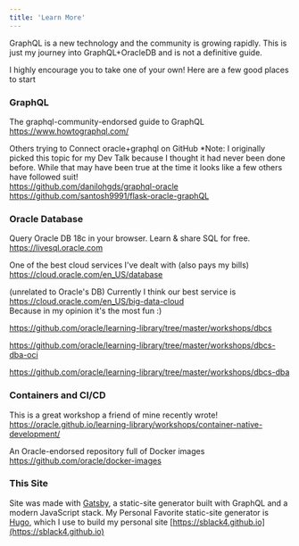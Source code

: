```yaml
---
title: 'Learn More'
---
```



GraphQL is a new technology and the community is growing rapidly. 
This is just my journey into GraphQL+OracleDB and is not a definitive guide. 

I highly encourage you to take one of your own! Here are a few good places to start



### GraphQL 

The graphql-community-endorsed guide to GraphQL   
https://www.howtographql.com/ 


Others trying to Connect oracle+graphql on GitHub
*Note: I originally picked this topic for my Dev Talk because I thought it had never been done before. 
While that may have been true at the time it looks like a few others have followed suit!  
https://github.com/danilohgds/graphql-oracle   
https://github.com/santosh9991/flask-oracle-graphQL  


### Oracle Database

Query Oracle DB 18c in your browser. Learn & share SQL for free.   
https://livesql.oracle.com 

One of the best cloud services I've dealt with (also pays my bills)   
https://cloud.oracle.com/en_US/database   

(unrelated to Oracle's DB) Currently I think our best service is   
https://cloud.oracle.com/en_US/big-data-cloud   
Because in my opinion it's the most fun :) 

https://github.com/oracle/learning-library/tree/master/workshops/dbcs

https://github.com/oracle/learning-library/tree/master/workshops/dbcs-dba-oci 

https://github.com/oracle/learning-library/tree/master/workshops/dbcs-dba 

### Containers and CI/CD 

This is a great workshop a friend of mine recently wrote!  
https://oracle.github.io/learning-library/workshops/container-native-development/ 


An Oracle-endorsed repository full of Docker images   
https://github.com/oracle/docker-images 


### This Site 

Site was made with [Gatsby](https://www.gatsbyjs.org/), a static-site generator built with GraphQL and 
a modern JavaScript stack. My Personal Favorite static-site generator is [Hugo](https://gohugo.io/), 
which I use to build my personal site [https://sblack4.github.io](https://sblack4.github.io)

